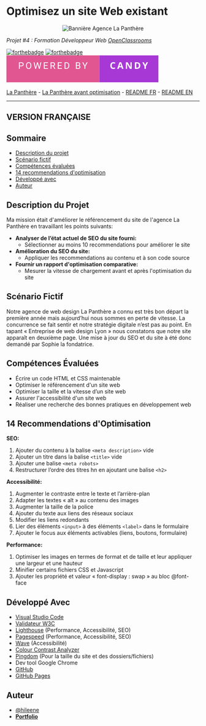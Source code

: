 # Optimisez un site Web existant

<p align="center">
  <img src="/img/banner_la_panthère.png" alt="Bannière Agence La Panthère">
</p>

*Projet #4 : Formation Développeur Web [OpenClassrooms](https://openclassrooms.com/fr/paths/717-developpeur-web)*


[![forthebadge](https://forthebadge.com/images/badges/0-percent-optimized.svg)](https://forthebadge.com) [![forthebadge](https://forthebadge.com/images/badges/uses-git.svg)](https://forthebadge.com) <img src="/img/powered-by-candy.svg" alt="For The Badge Candy image" />

[La Panthère](https://hileene.github.io/BehalalAline_4_25112022/) - [La Panthère avant optimisation]() - <a href="#version-française">README FR</a> - <a href="#english-version">README EN</a>


---
## VERSION FRANÇAISE

## Sommaire

- [Description du projet](#description-du-projet)
- [Scénario fictif](#scénario-fictif)
- [Compétences évaluées](#compétences-évaluées)
- [14 recommendations d'optimisation](#14-recommendations-doptimisation)
- [Développé avec](#développé-avec)
- [Auteur](#auteur)

## Description du Projet

Ma mission était d'améliorer le référencement du site de l'agence La Panthère en travaillant les points suivants:

- **Analyser de l’état actuel de SEO du site fourni:**
  - Sélectionner au moins 10 recommendations pour améliorer le site
- **Amélioration du SEO du site:**
  - Appliquer les recommendations au contenu et à son code source
- **Fournir un rapport d'optimisation comparative:**
  - Mesurer la vitesse de chargement avant et après l'optimisation du site

## Scénario Fictif

Notre agence de web design La Panthère a connu est très bon départ la première année mais aujourd’hui nous sommes en perte de vitesse. La concurrence se fait sentir et notre stratégie digitale n’est pas au point. En tapant « Entreprise de web design Lyon » nous constatons que notre site apparaît en deuxième page. Une mise à jour du SEO et du site à été donc demandé par Sophie la fondatrice.

## Compétences Évaluées

- Écrire un code HTML et CSS maintenable
- Optimiser le référencement d'un site web
- Optimiser la taille et la vitesse d’un site web
- Assurer l'accessibilité d'un site web
- Réaliser une recherche des bonnes pratiques en développement web


## 14 Recommendations d'Optimisation

**SEO:**
1. Ajouter du contenu à la balise `<meta description>` vide
2. Ajouter un titre dans la balise `<title>` vide
3. Ajouter une balise `<meta robots>`
4. Restructurer l’ordre des titres hn en ajoutant une balise `<h2>`


**Accessibilité:**
1. Augmenter le contraste entre le texte et l’arrière-plan
2. Adapter les textes « alt » au contenu des images
3. Augmenter la taille de la police
4. Ajouter du texte aux liens des réseaux sociaux
5. Modifier les liens redondants
6. Lier des éléments `<input>` à des éléments `<label>` dans le formulaire
7. Ajouter le focus aux éléments activables (liens, boutons, formulaire)

**Performance:**
1. Optimiser les images en termes de format et de taille et leur appliquer une largeur et une hauteur
2. Minifier certains fichiers CSS et Javascript
3. Ajouter les propriété et valeur « font-display : swap » au bloc @font-face

## Développé Avec

-   [Visual Studio Code](https://code.visualstudio.com/) 
-   [Validateur W3C](https://validator.w3.org/)
-   [Lighthouse](https://chromewebstore.google.com/detail/lighthouse/blipmdconlkpinefehnmjammfjpmpbjk?hl=fr&pli=1) (Performance, Accessibilité, SEO)
-   [Pagespeed](https://pagespeed.web.dev/?hl=fr) (Performance, Accessibilité, SEO)
-   [Wave](https://wave.webaim.org/) (Accessibilité)
-   [Colour Contrast Analyzer](https://developer.paciellogroup.com/color-contrast-checker/)
-   [Pingdom](https://tools.pingdom.com/) (Pour la taille du site et des dossiers/fichiers)
-   Dev tool Google Chrome
-   [GitHub](https://github.com/) 
-   [GitHub Pages](https://pages.github.com/)

## Auteur
- [@hileene](https://www.github.com/Hileene) 
- [**Portfolio**](https://portfolio-test.com)



 
